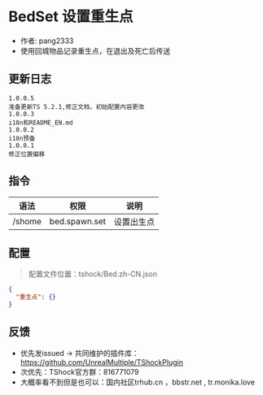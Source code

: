 # BedSet 设置重生点

- 作者: pang2333
- 使用回城物品记录重生点，在退出及死亡后传送
  

## 更新日志

```
1.0.0.5
准备更新TS 5.2.1,修正文档，初始配置内容更改
1.0.0.3
i18n和README_EN.md
1.0.0.2
i18n预备
1.0.0.1
修正位置偏移
```

## 指令

| 语法           |        权限         |   说明   |
| -------------- | :-----------------: | :------: |
| /shome	     | bed.spawn.set       |  设置出生点|


## 配置
> 配置文件位置：tshock/Bed.zh-CN.json
```json
{
  "重生点": {}
}
```
## 反馈
- 优先发issued -> 共同维护的插件库：https://github.com/UnrealMultiple/TShockPlugin
- 次优先：TShock官方群：816771079
- 大概率看不到但是也可以：国内社区trhub.cn ，bbstr.net , tr.monika.love